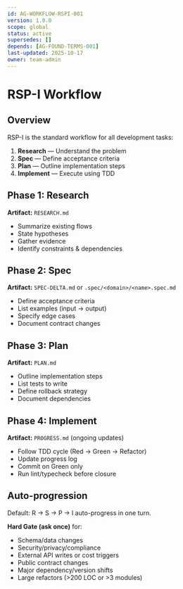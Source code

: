 ```yaml
---
id: AG-WORKFLOW-RSPI-001
version: 1.0.0
scope: global
status: active
supersedes: []
depends: [AG-FOUND-TERMS-001]
last-updated: 2025-10-17
owner: team-admin
---
```


# RSP-I Workflow

## Overview

RSP-I is the standard workflow for all development tasks:

1. **Research** — Understand the problem
2. **Spec** — Define acceptance criteria
3. **Plan** — Outline implementation steps
4. **Implement** — Execute using TDD

## Phase 1: Research

**Artifact:** `RESEARCH.md`

- Summarize existing flows
- State hypotheses
- Gather evidence
- Identify constraints & dependencies

## Phase 2: Spec

**Artifact:** `SPEC-DELTA.md` or `.spec/<domain>/<name>.spec.md`

- Define acceptance criteria
- List examples (input → output)
- Specify edge cases
- Document contract changes

## Phase 3: Plan

**Artifact:** `PLAN.md`

- Outline implementation steps
- List tests to write
- Define rollback strategy
- Document dependencies

## Phase 4: Implement

**Artifact:** `PROGRESS.md` (ongoing updates)

- Follow TDD cycle (Red → Green → Refactor)
- Update progress log
- Commit on Green only
- Run lint/typecheck before closure

## Auto-progression

Default: R → S → P → I auto-progress in one turn.

**Hard Gate (ask once)** for:
- Schema/data changes
- Security/privacy/compliance
- External API writes or cost triggers
- Public contract changes
- Major dependency/version shifts
- Large refactors (>200 LOC or >3 modules)
